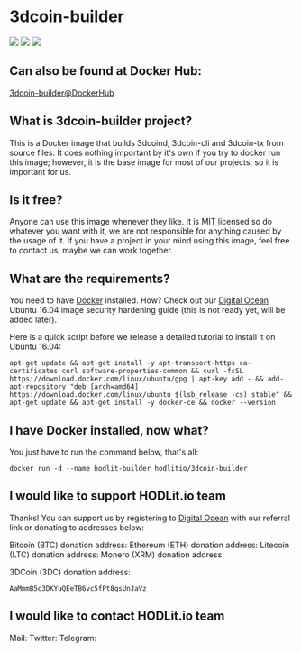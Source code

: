 # 3dcoin-builder

[![](https://images.microbadger.com/badges/version/hodlitio/3dcoin-builder.svg)](https://microbadger.com/images/hodlitio/3dcoin-builder "Get your own version badge on microbadger.com")
[![](https://images.microbadger.com/badges/image/hodlitio/3dcoin-builder.svg)](https://microbadger.com/images/hodlitio/3dcoin-builder "Get your own image badge on microbadger.com")
[![](https://images.microbadger.com/badges/commit/hodlitio/3dcoin-builder.svg)](https://microbadger.com/images/hodlitio/3dcoin-builder "Get your own commit badge on microbadger.com")

## Can also be found at Docker Hub:
[3dcoin-builder@DockerHub](https://hub.docker.com/r/hodlitio/3dcoin-builder/)

## What is 3dcoin-builder project?
This is a Docker image that builds 3dcoind, 3dcoin-cli and 3dcoin-tx from source files. It does nothing important by it's own if you try to docker run this image; however, it is the base image for most of our projects, so it is important for us.

## Is it free?
Anyone can use this image whenever they like. It is MIT licensed so do whatever you want with it, we are not responsible for anything caused by the usage of it. If you have a project in your mind using this image, feel free to contact us, maybe we can work together.

## What are the requirements?
You need to have [Docker](https://docs.docker.com/install/linux/docker-ce/ubuntu/) installed. How? Check out our [Digital Ocean](https://www.digitalocean.com/?refcode=fc06220e24cc) Ubuntu 16.04 image security hardening guide (this is not ready yet, will be added later).

Here is a quick script before we release a detailed tutorial to install it on Ubuntu 16.04:

    apt-get update && apt-get install -y apt-transport-https ca-certificates curl software-properties-common && curl -fsSL https://download.docker.com/linux/ubuntu/gpg | apt-key add - && add-apt-repository "deb [arch=amd64] https://download.docker.com/linux/ubuntu $(lsb_release -cs) stable" && apt-get update && apt-get install -y docker-ce && docker --version

## I have Docker installed, now what?
You just have to run the command below, that's all:

    docker run -d --name hodlit-builder hodlitio/3dcoin-builder

## I would like to support HODLit.io team
Thanks! You can support us by registering to [Digital Ocean](https://www.digitalocean.com/?refcode=fc06220e24cc) with our referral link or donating to addresses below:

Bitcoin (BTC) donation address:
Ethereum (ETH) donation address:
Litecoin (LTC) donation address:
Monero (XRM) donation address:

3DCoin (3DC) donation address:

    AaMmmB5c3DKYuQEeTB6vc5fPt8gsUnJaVz

## I would like to contact HODLit.io team
Mail:
Twitter:
Telegram:
